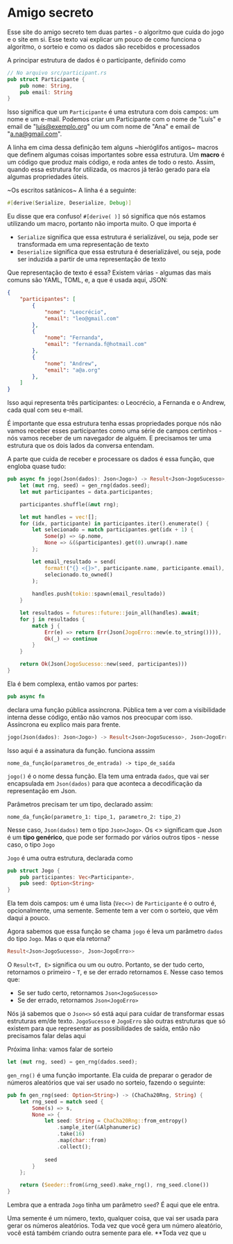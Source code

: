 # Amigo secreto

Esse site do amigo secreto tem duas partes - o algoritmo que cuida do jogo e o site em si. Esse texto vai explicar um pouco de como funciona o algoritmo, o sorteio e como os dados são recebidos e processados

A principar estrutura de dados é o participante, definido como 
```rust
// No arquivo src/participant.rs
pub struct Participante {
    pub nome: String,
    pub email: String
}
```

Isso significa que um `Participante` é uma estrutura com dois campos: um nome e um e-mail. Podemos criar um Participante com o nome de "Luís" e email de "luís@exemplo.org" ou um com nome de "Ana" e email de "a.na@gmail.com".
 
A linha em cima dessa definição tem alguns ~hieróglifos antigos~ macros que definem algumas coisas importantes sobre essa estrutura. Um **macro** é um código que produz mais código, e roda antes de todo o resto. Assim, quando essa estrutura for utilizada, os macros já terão gerado para ela algumas propriedades úteis.

~Os escritos satãnicos~ A linha é a seguinte:
```rust
#[derive(Serialize, Deserialize, Debug)]
```
Eu disse que era confuso! `#[derive( )]` só significa que nós estamos utilizando um macro, portanto não importa muito. O que importa é

 - `Serialize` significa que essa estrutura é serializável, ou seja, pode ser transformada em uma representação de texto
 - `Deserialize` significa que essa estrutura é deserializável, ou seja, pode ser induzida a partir de uma representação de texto
 
Que representação de texto é essa? Existem várias - algumas das mais comuns são YAML, TOML, e, a que é usada aqui, JSON:

```json
{
    "participantes": [
        {
            "nome": "Leocrécio",
            "email": "leo@gmail.com"
        },
        {
            "nome": "Fernanda",
            "email": "fernanda.f@hotmail.com"
        },
        {
            "nome": "Andrew",
            "email": "a@a.org"
        },
    ]
}
```

Isso aqui representa três participantes: o Leocrécio, a Fernanda e o Andrew, cada qual com seu e-mail.

É importante que essa estrutura tenha essas propriedades porque nós não vamos receber esses participantes como uma série de campos certinhos - nós vamos receber de um navegador de alguém. E precisamos ter uma estrutura que os dois lados da conversa entendam.

A parte que cuida de receber e processare os dados é essa função, que engloba quase tudo:
```rust
pub async fn jogo(Json(dados): Json<Jogo>) -> Result<Json<JogoSucesso>, Json<JogoErro>> {
    let (mut rng, seed) = gen_rng(dados.seed);
    let mut participantes = data.participantes;

    participantes.shuffle(&mut rng);

    let mut handles = vec![];
    for (idx, participante) in participantes.iter().enumerate() {
        let selecionado = match participantes.get(idx + 1) {
            Some(p) => &p.nome,
            None => &(&participantes).get(0).unwrap().name
        };

        let email_resultado = send(
            format!("{} <{}>", participante.name, participante.email), 
            selecionado.to_owned()
        );
        
        handles.push(tokio::spawn(email_resultado))
    }

    let resultados = futures::future::join_all(handles).await;
    for j in resultados {
        match j {
            Err(e) => return Err(Json(JogoErro::new(e.to_string()))),
            Ok(_) => continue
        }
    }

    return Ok(Json(JogoSucesso::new(seed, participantes)))
}
```

Ela é bem complexa, então vamos por partes:

```rust
pub async fn
```
declara uma função pública assíncrona. Pública tem a ver com a visibilidade interna desse código, então não vamos nos preocupar com isso. Assíncrona eu explico mais para frente.

```rust
jogo(Json(dados): Json<Jogo>) -> Result<Json<JogoSucesso>, Json<JogoErro>>
```
Isso aqui é a assinatura da função. funciona asssim

```
nome_da_função(parametros_de_entrada) -> tipo_de_saída
```

`jogo()` é o nome dessa função. Ela tem uma entrada `dados`, que vai ser encapsulada em `Json(dados)` para que aconteca a decodificação da representação em Json.

Parâmetros precisam ter um tipo, declarado assim:
```
nome_da_função(parametro_1: tipo_1, parametro_2: tipo_2)
```
Nesse caso, `Json(dados)` tem o tipo `Json<Jogo>`. Os <> significam que Json é um **tipo genérico**, que pode ser formado por vários outros tipos - nesse caso, o tipo `Jogo`

`Jogo` é uma outra estrutura, declarada como
```rust
pub struct Jogo {
    pub participantes: Vec<Participante>,
    pub seed: Option<String>
}
```

Ela tem dois campos: um é uma lista (`Vec<>)` de `Participante` é o outro é, opcionalmente, uma semente. Semente tem a ver com o sorteio, que vêm daqui a pouco.

Agora sabemos que essa função se chama `jogo` é leva um parâmetro `dados` do tipo `Jogo`. Mas o que ela retorna?

```rust
Result<Json<JogoSucesso>, Json<JogoErro>>
```
O `Result<T, E>` significa ou um ou outro. Portanto, se der tudo certo,  retornamos o primeiro - `T`, e se der errado retornamos `E`.
Nesse caso temos que:

 - Se ser tudo certo, retornamos `Json<JogoSucesso>`
 - Se der errado, retornamos `Json<JogoErro>`
 
 Nós já sabemos que o `Json<>` só está aqui para cuidar de transformar essas estruturas em/de texto. `JogoSucesso` e `JogoErro` são outras estruturas que só existem para que representar as possibilidades de saída, então não precisamos falar delas aqui

Próxima linha: vamos falar de sorteio
```rust
let (mut rng, seed) = gen_rng(dados.seed);
```

`gen_rng()` é uma função importante. Ela cuida de preparar o gerador de números aleatórios que vai ser usado no sorteio, fazendo o seguinte:

```rust
pub fn gen_rng(seed: Option<String>) -> (ChaCha20Rng, String) {
    let rng_seed = match seed {
        Some(s) => s,
        None => {
            let seed: String = ChaCha20Rng::from_entropy()
                .sample_iter(&Alphanumeric)
                .take(16)
                .map(char::from)
                .collect();
            
            seed
        }
    };

    return (Seeder::from(&rng_seed).make_rng(), rng_seed.clone())
}
```
Lembra que a entrada `Jogo` tinha um parâmetro `seed`? É aqui que ele entra.

Uma semente é um número, texto, qualquer coisa, que vai ser usada para gerar os números aleatórios. Toda vez que você gera um número aleatório, você está também criando outra semente para ele.
**Toda vez que u
